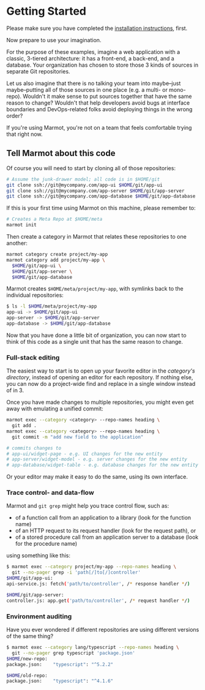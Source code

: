 # Getting Started

Please make sure you have completed the [installation instructions](./installation.md), first.

Now prepare to use your imagination.

For the purpose of these examples, imagine a web application with a classic, 3-tiered architecture:
it has a front-end, a back-end, and a database.  Your organization has chosen to store those 3 kinds
of sources in separate Git repositories.

Let us also imagine that there is no talking your team into maybe–just maybe–putting all of those
sources in one place (e.g. a multi- or mono-repo).  Wouldn't it make sense to put sources together
that have the same reason to change?  Wouldn't that help developers avoid bugs at interface
boundaries and DevOps-related folks avoid deploying things in the wrong order?

If you're using Marmot, you're not on a team that feels comfortable trying that right now.

## Tell Marmot about this code

Of course you will need to start by cloning all of those repositories:

```sh
# Assume the junk-drawer model; all code is in $HOME/git
git clone ssh://git@mycompany.com/app-ui $HOME/git/app-ui
git clone ssh://git@mycompany.com/app-server $HOME/git/app-server
git clone ssh://git@mycompany.com/app-database $HOME/git/app-database
```

If this is your first time using Marmot on this machine, please remember to:

```sh
# Creates a Meta Repo at $HOME/meta
marmot init
```

Then create a category in Marmot that relates these repositories to one another:

```sh
marmot category create project/my-app
marmot category add project/my-app \
  $HOME/git/app-ui \
  $HOME/git/app-server \
  $HOME/git/app-database
```

Marmot creates `$HOME/meta/project/my-app`, with symlinks back to the individual repositories:

```sh
$ ls -l $HOME/meta/project/my-app
app-ui -> $HOME/git/app-ui
app-server -> $HOME/git/app-server
app-database -> $HOME/git/app-database
```

Now that you have done a little bit of organization, you can now start to think of this code as a
single unit that has the same reason to change.

### Full-stack editing

The easiest way to start is to open up your favorite editor in the _category's directory_, instead
of opening an editor for each repository.  If nothing else, you can now do a project-wide find and
replace in a single window instead of in 3.

Once you have made changes to multiple repositories, you might even get away with emulating a
unified commit:

```sh
marmot exec --category <category> --repo-names heading \
  git add .
marmot exec --category <category> --repo-names heading \
  git commit -m "add new field to the application"

# commits changes to
# app-ui/widget-page - e.g. UI changes for the new entity
# app-server/widget-model - e.g. server changes for the new entity
# app-database/widget-table - e.g. database changes for the new entity
```

Or your editor may make it easy to do the same, using its own interface.

### Trace control- and data-flow

Marmot and `git grep` might help you trace control flow, such as:

- of a function call from an application to a library (look for the function name)
- of an HTTP request to its request handler (look for the request path), or
- of a stored procedure call from an application server to a database (look for the procedure name)

using something like this:

```sh
$ marmot exec --category project/my-app --repo-names heading \
  git --no-pager grep -i 'path[/]to[/]controller'
$HOME/git/app-ui:
api-service.js: fetch('path/to/controller', /* response handler */)

$HOME/git/app-server:
controller.js: app.get('path/to/controller', /* request handler */)
```

### Environment auditing

Have you ever wondered if different repositories are using different versions of the same thing?

```sh
$ marmot exec --category lang/typescript --repo-names heading \
  git --no-pager grep typescript 'package.json'
$HOME/new-repo:
package.json:    "typescript": "^5.2.2"

$HOME/old-repo:
package.json:    "typescript": "^4.1.6"
```
